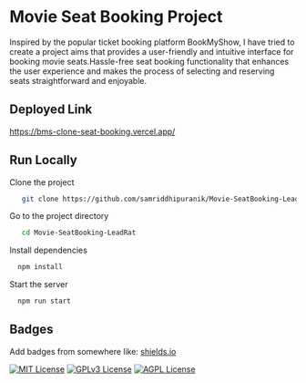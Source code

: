 
# Movie Seat Booking Project


Inspired by the popular ticket booking platform BookMyShow, I have tried to create a project aims that provides a user-friendly and intuitive interface for booking movie seats.Hassle-free seat booking functionality that enhances the user experience and makes the process of selecting and reserving seats straightforward and enjoyable.
## Deployed Link

https://bms-clone-seat-booking.vercel.app/
   
## Run Locally

Clone the project

```bash
   git clone https://github.com/samriddhipuranik/Movie-SeatBooking-LeadRat.git
```

Go to the project directory

```bash
   cd Movie-SeatBooking-LeadRat
```

Install dependencies

```bash
  npm install
```

Start the server

```bash
  npm run start
```


## Badges

Add badges from somewhere like: [shields.io](https://shields.io/)

[![MIT License](https://img.shields.io/badge/License-MIT-green.svg)](https://choosealicense.com/licenses/mit/)
[![GPLv3 License](https://img.shields.io/badge/License-GPL%20v3-yellow.svg)](https://opensource.org/licenses/)
[![AGPL License](https://img.shields.io/badge/license-AGPL-blue.svg)](http://www.gnu.org/licenses/agpl-3.0)

